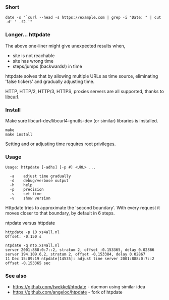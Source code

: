 ### Short

```
date -s "`curl --head -s https://example.com | grep -i "Date: " | cut -d' ' -f2-`"
```

### Longer... httpdate

The above one-liner might give unexpected results when,
* site is not reachable
* site has wrong time
* steps/jumps (backwards!) in time

httpdate solves that by allowing multiple URLs as time source, eliminating 'false tickers' and gradually adjusting time.

HTTP, HTTP/2, HTTP/3, HTTPS, proxies servers are all supported, thanks to [libcurl](https://curl.se/libcurl/).

### Install

Make sure libcurl-dev/libcurl4-gnutls-dev (or similar) libraries is installed.

```
make
make install
```
Setting and or adjusting time requires root privileges.

### Usage

```
Usage: httpdate [-adhs] [-p #] <URL> ...

  -a    adjust time gradually
  -d    debug/verbose output
  -h    help
  -p    precision
  -s    set time
  -v    show version
```

Httpdate tries to approximate the 'second boundary'. With every request it moves closer to that boundary, by default in 6 steps.

ntpdate versus httpdate

```
httpdate -p 10 xs4all.nl
Offset: -0.150 s

ntpdate -q ntp.xs4all.nl
server 2001:888:0:7::2, stratum 2, offset -0.153365, delay 0.02866
server 194.109.6.2, stratum 2, offset -0.153384, delay 0.02867
11 Dec 15:09:19 ntpdate[14535]: adjust time server 2001:888:0:7::2 offset -0.153365 sec
```

### See also

* https://github.com/twekkel/htpdate - daemon using similar idea
* https://github.com/angeloc/htpdate - fork of htpdate
